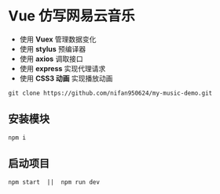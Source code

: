 # Vue 仿写网易云音乐

- 使用 **Vuex** 管理数据变化
- 使用 **stylus** 预编译器
- 使用 **axios** 调取接口
- 使用 **express** 实现代理请求
- 使用 **CSS3 动画** 实现播放动画

```
git clone https://github.com/nifan950624/my-music-demo.git
```


## 安装模块

```
npm i
```

## 启动项目

```
npm start  ||  npm run dev
```
